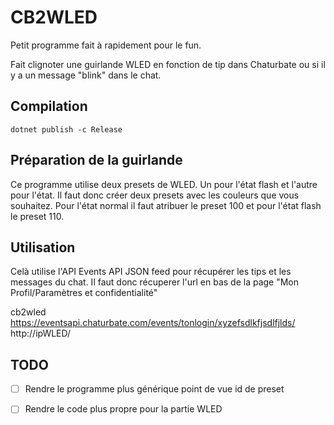 ﻿

# CB2WLED

Petit programme fait à rapidement pour le fun.

Fait clignoter une guirlande WLED en fonction de tip dans Chaturbate ou si il y a un message "blink" dans le chat.

## Compilation

```
dotnet publish -c Release
```

## Préparation de la guirlande

Ce programme utilise deux presets de WLED. Un pour l'état flash et l'autre pour l'état. Il faut donc créer deux presets avec les couleurs que vous souhaitez.
Pour l'état normal il faut atribuer le preset 100 et pour l'état flash le preset 110.


## Utilisation

Celà utilise l'API Events API JSON feed  pour récupérer les tips et les messages du chat. Il faut donc récuperer l'url en bas de la page "Mon Profil/Paramètres et confidentialité"

cb2wled https://eventsapi.chaturbate.com/events/tonlogin/xyzefsdlkfjsdlfjlds/ http://ipWLED/


## TODO

- [ ] Rendre le programme plus générique point de vue id de preset
- [	] Rendre le code plus propre pour la partie WLED


